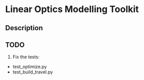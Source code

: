 
# Linear Optics Modelling Toolkit

## Description


## TODO

1. Fix the tests:
  - test_optimize.py
  - test_build_travel.py

